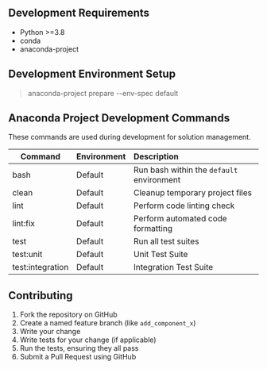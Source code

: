 ## Development Requirements

* Python >=3.8
* conda
* anaconda-project

## Development Environment Setup

> anaconda-project prepare --env-spec default

## Anaconda Project Development Commands

These commands are used during development for solution management.

| Command          | Environment | Description                               |
|------------------|-------------|:------------------------------------------|
| bash             | Default     | Run bash within the `default` environment |
| clean            | Default     | Cleanup temporary project files           |
| lint             | Default     | Perform code linting check                |
| lint:fix         | Default     | Perform automated code formatting         |
| test             | Default     | Run all test suites                       |
| test:unit        | Default     | Unit Test Suite                           |
| test:integration | Default     | Integration Test Suite                    |

## Contributing

1. Fork the repository on GitHub
2. Create a named feature branch (like `add_component_x`)
3. Write your change
4. Write tests for your change (if applicable)
5. Run the tests, ensuring they all pass
6. Submit a Pull Request using GitHub
